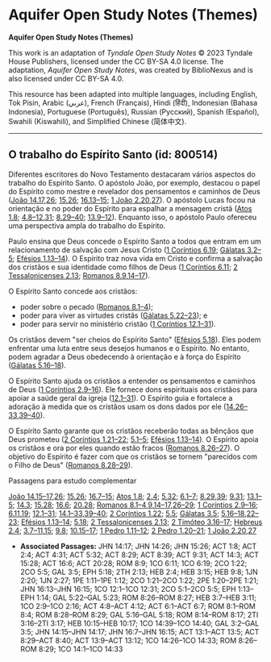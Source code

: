 # Aquifer Open Study Notes (Themes)

**Aquifer Open Study Notes (Themes)**

This work is an adaptation of *Tyndale Open Study Notes* © 2023 Tyndale House Publishers, licensed under the CC BY\-SA 4\.0 license. The adaptation, *Aquifer Open Study Notes*, was created by BiblioNexus and is also licensed under CC BY\-SA 4\.0\.

This resource has been adapted into multiple languages, including English, Tok Pisin, Arabic (عربي), French (Français), Hindi (हिंदी), Indonesian (Bahasa Indonesia), Portuguese (Português), Russian (Русский), Spanish (Español), Swahili (Kiswahili), and Simplified Chinese (简体中文).



--------------------------------

## O trabalho do Espírito Santo (id: 800514)

Diferentes escritores do Novo Testamento destacaram vários aspectos do trabalho do Espírito Santo. O apóstolo João, por exemplo, destacou o papel do Espírito como mestre e revelador dos pensamentos e caminhos de Deus ([João 14\.17](https://ref.ly/John14:17),[26](https://ref.ly/John14:26); [15\.26](https://ref.ly/John15:26); [16\.13–15](https://ref.ly/John16:13-John16:15); [1 João 2\.20](https://ref.ly/1John2:20),[27](https://ref.ly/1John2:27)). O apóstolo Lucas focou na orientação e no poder do Espírito para espalhar a mensagem cristã ([Atos 1\.8](https://ref.ly/Acts1:8); [4\.8–12](https://ref.ly/Acts4:8-Acts4:12),[31](https://ref.ly/Acts4:31); [8\.29–40](https://ref.ly/Acts8:29-Acts8:40); [13\.9–12](https://ref.ly/Acts13:9-Acts13:12)). Enquanto isso, o apóstolo Paulo ofereceu uma perspectiva ampla do trabalho do Espírito.

Paulo ensina que Deus concede o Espírito Santo a todos que entram em um relacionamento de salvação com Jesus Cristo ([1 Coríntios 6\.19](https://ref.ly/1Cor6:19); [Gálatas 3\.2–5](https://ref.ly/Gal3:2-Gal3:5); [Efésios 1\.13–14](https://ref.ly/Eph1:13-Eph1:14)). O Espírito traz nova vida em Cristo e confirma a salvação dos cristãos e sua identidade como filhos de Deus ([1 Coríntios 6\.11](https://ref.ly/1Cor6:11); [2 Tessalonicenses 2\.13](https://ref.ly/2Thess2:13); [Romanos 8\.9](https://ref.ly/Rom8:9),[14–17](https://ref.ly/Rom8:14-Rom8:17)).

O Espírito Santo concede aos cristãos:

* poder sobre o pecado ([Romanos 8\.1–4](https://ref.ly/Rom8:1-Rom8:4));
* poder para viver as virtudes cristãs ([Gálatas 5\.22–23](https://ref.ly/Gal5:22-Gal5:23)); e
* poder para servir no ministério cristão ([1 Coríntios 12\.1–31](https://ref.ly/1Cor12:1-1Cor12:31)).

Os cristãos devem "ser cheios do Espírito Santo" ([Efésios 5\.18](https://ref.ly/Eph5:18)). Eles podem enfrentar uma luta entre seus desejos humanos e o Espírito. No entanto, podem agradar a Deus obedecendo à orientação e à força do Espírito ([Gálatas 5\.16–18](https://ref.ly/Gal5:16-Gal5:18)).

O Espírito Santo ajuda os cristãos a entender os pensamentos e caminhos de Deus ([1 Coríntios 2\.9–16](https://ref.ly/1Cor2:9-1Cor2:16)). Ele fornece dons espirituais aos cristãos para apoiar a saúde geral da igreja ([12\.1–31](https://ref.ly/1Cor12:1-1Cor12:31)). O Espírito guia e fortalece a adoração à medida que os cristãos usam os dons dados por ele ([14\.26–33](https://ref.ly/1Cor14:26-1Cor14:33),[39–40](https://ref.ly/1Cor14:39-1Cor14:40)).

O Espírito Santo garante que os cristãos receberão todas as bênçãos que Deus prometeu ([2 Coríntios 1\.21–22](https://ref.ly/2Cor1:21-2Cor1:22); [5\.1–5](https://ref.ly/2Cor5:1-2Cor5:5); [Efésios 1\.13–14](https://ref.ly/Eph1:13-Eph1:14)). O Espírito apoia os cristãos e ora por eles quando estão fracos ([Romanos 8\.26–27](https://ref.ly/Rom8:26-Rom8:27)). O objetivo do Espírito é fazer com que os cristãos se tornem "parecidos com o Filho de Deus" ([Romanos 8\.28–29](https://ref.ly/Rom8:28-Rom8:29)).

Passagens para estudo complementar

[João 14\.15–17](https://ref.ly/John14:15-John14:17),[26](https://ref.ly/John14:26); [15\.26](https://ref.ly/John15:26); [16\.7–15](https://ref.ly/John16:7-John16:15); [Atos 1\.8](https://ref.ly/Acts1:8); [2\.4](https://ref.ly/Acts2:4); [5\.32](https://ref.ly/Acts5:32); [6\.1–7](https://ref.ly/Acts6:1-Acts6:7); [8\.29](https://ref.ly/Acts8:29),[39](https://ref.ly/Acts8:39); [9\.31](https://ref.ly/Acts9:31); [13\.1–5](https://ref.ly/Acts13:1-Acts13:5); [14\.3](https://ref.ly/Acts14:3); [15\.28](https://ref.ly/Acts15:28); [16\.6](https://ref.ly/Acts16:6); [20\.28](https://ref.ly/Acts20:28); [Romanos 8\.1–4](https://ref.ly/Rom8:1-Rom8:4),[9](https://ref.ly/Rom8:9),[14–17](https://ref.ly/Rom8:14-Rom8:17),[26–29](https://ref.ly/Rom8:26-Rom8:29); [1 Coríntios 2\.9–16](https://ref.ly/1Cor2:9-1Cor2:16); [6\.11](https://ref.ly/1Cor6:11),[19](https://ref.ly/1Cor6:19); [12\.1–31](https://ref.ly/1Cor12:1-1Cor12:31); [14\.1–33](https://ref.ly/1Cor14:1-1Cor14:33),[39–40](https://ref.ly/1Cor14:39-1Cor14:40); [2 Coríntios 1\.22](https://ref.ly/2Cor1:22); [5\.5](https://ref.ly/2Cor5:5); [Gálatas 3\.5](https://ref.ly/Gal3:5); [5\.16–18](https://ref.ly/Gal5:16-Gal5:18),[22–23](https://ref.ly/Gal5:22-Gal5:23); [Efésios 1\.13–14](https://ref.ly/Eph1:13-Eph1:14); [5\.18](https://ref.ly/Eph5:18); [2 Tessalonicenses 2\.13](https://ref.ly/2Thess2:13); [2 Timóteo 3\.16–17](https://ref.ly/2Tim3:16-2Tim3:17); [Hebreus 2\.4](https://ref.ly/Heb2:4); [3\.7–11](https://ref.ly/Heb3:7-Heb3:11),[15](https://ref.ly/Heb3:15); [9\.8](https://ref.ly/Heb9:8); [10\.15–17](https://ref.ly/Heb10:15-Heb10:17); [1 Pedro 1\.11–12](https://ref.ly/1Pet1:11-1Pet1:12); [2 Pedro 1\.20–21](https://ref.ly/2Pet1:20-2Pet1:21); [1 João 2\.20](https://ref.ly/1John2:20),[27](https://ref.ly/1John2:27)

* **Associated Passages:** JHN 14:17; JHN 14:26; JHN 15:26; ACT 1:8; ACT 2:4; ACT 4:31; ACT 5:32; ACT 8:29; ACT 8:39; ACT 9:31; ACT 14:3; ACT 15:28; ACT 16:6; ACT 20:28; ROM 8:9; 1CO 6:11; 1CO 6:19; 2CO 1:22; 2CO 5:5; GAL 3:5; EPH 5:18; 2TH 2:13; HEB 2:4; HEB 3:15; HEB 9:8; 1JN 2:20; 1JN 2:27; 1PE 1:11–1PE 1:12; 2CO 1:21–2CO 1:22; 2PE 1:20–2PE 1:21; JHN 16:13–JHN 16:15; 1CO 12:1–1CO 12:31; 2CO 5:1–2CO 5:5; EPH 1:13–EPH 1:14; GAL 5:22–GAL 5:23; ROM 8:26–ROM 8:27; HEB 3:7–HEB 3:11; 1CO 2:9–1CO 2:16; ACT 4:8–ACT 4:12; ACT 6:1–ACT 6:7; ROM 8:1–ROM 8:4; ROM 8:28–ROM 8:29; GAL 5:16–GAL 5:18; ROM 8:14–ROM 8:17; 2TI 3:16–2TI 3:17; HEB 10:15–HEB 10:17; 1CO 14:39–1CO 14:40; GAL 3:2–GAL 3:5; JHN 14:15–JHN 14:17; JHN 16:7–JHN 16:15; ACT 13:1–ACT 13:5; ACT 8:29–ACT 8:40; ACT 13:9–ACT 13:12; 1CO 14:26–1CO 14:33; ROM 8:26–ROM 8:29; 1CO 14:1–1CO 14:33

